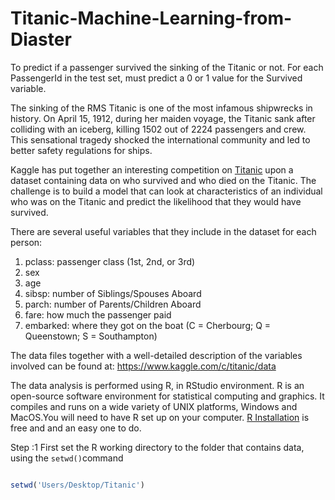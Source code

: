 # Titanic-Machine-Learning-from-Diaster
To predict if a passenger survived the sinking of the Titanic or not. For each PassengerId in the test set, must predict a 0 or 1 value for the Survived variable.

The sinking of the RMS Titanic is one of the most infamous shipwrecks in history.  On April 15, 1912, during her maiden voyage, the Titanic sank after colliding with an iceberg, killing 1502 out of 2224 passengers and crew.
This sensational tragedy shocked the international community and led to better safety regulations for ships.

Kaggle has put together an interesting competition on <a href="https://www.kaggle.com/c/titanic">Titanic</a> upon a dataset containing data on who survived and who died on the Titanic. 
The challenge is to build a model that can look at characteristics of an individual who was on the Titanic and predict the likelihood that they would have survived. 

There are several useful variables that they include in the dataset for each person:
1. pclass: passenger class (1st, 2nd, or 3rd)
2. sex
3. age
4. sibsp: number of Siblings/Spouses Aboard
5. parch: number of Parents/Children Aboard
6. fare: how much the passenger paid
7. embarked: where they got on the boat (C = Cherbourg; Q = Queenstown; S = Southampton)

The data files together with a well-detailed description of the variables involved can be found at: https://www.kaggle.com/c/titanic/data

The data analysis is performed using R, in RStudio environment. R is an open-source software environment for statistical computing and graphics. 
It compiles and runs on a wide variety of UNIX platforms, Windows and MacOS.You will need to have R set up on your computer. 
<a href="https://www.r-project.org/">R Installation</a> is free and and an easy one to do.

Step :1
First set the R working directory to the folder that contains data, using the ``` setwd() ```command

```R

setwd('Users/Desktop/Titanic')

```
